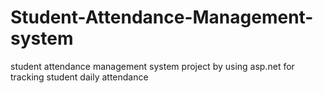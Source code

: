 # Student-Attendance-Management-system
student attendance management system project by using asp.net for tracking student daily attendance 
